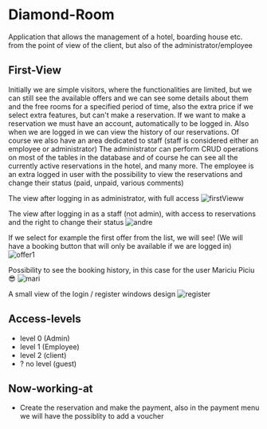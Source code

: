 # Diamond-Room
Application that allows the management of a hotel, boarding house etc. from the point of view of the client, but also of the administrator/employee

## First-View
Initially we are simple visitors, where the functionalities are limited, but we can still see the available offers and we can see some details about them and  the free rooms for a specified period of time, also the extra price if we select extra features, but can't make a reservation.
If we want to make a reservation we must have an account, automatically to be logged in. Also when we are logged in we can view the history of our reservations.
Of course we also have an area dedicated to staff (staff is considered either an employee or administrator)
The administrator can perform CRUD operations on most of the tables in the database and of course he can see all the currently active reservations in the hotel,
and many more. The employee is an extra logged in user with the possibility to view the reservations and change their status (paid, unpaid, various comments)

The view after logging in as administrator, with full access
![firstVieww](https://user-images.githubusercontent.com/95618244/172885830-ba36da97-2a89-45d4-b728-b1e1c5b95718.JPG)

The view after logging in as a staff (not admin), with access to reservations and the right to change their status
![andre](https://user-images.githubusercontent.com/95618244/172887256-57b23320-10b3-4aa8-b089-c54c9476807a.JPG)

If we select for example the first offer from the list, we will see! (We will have a booking button that will only be available if we are logged in)
![offer1](https://user-images.githubusercontent.com/95618244/172886026-5a4d4911-5092-4705-b515-d3ffd480c5f7.JPG)

Possibility to see the booking history, in this case for the user Mariciu Piciu 😎
![mari](https://user-images.githubusercontent.com/95618244/172887542-b1461d30-4762-4b93-93d9-1d483b931afb.JPG)

A small view of the login / register windows design
![register](https://user-images.githubusercontent.com/95618244/172886041-781ef64f-6366-4ba0-8fd3-9e7faaaae1b0.JPG)

## Access-levels
- level 0 (Admin)
- level 1 (Employee)
- level 2 (client)
- ? no level (guest)

## Now-working-at
- Create the reservation and make the payment, also in the payment menu we will have the possiblity to add a voucher 
